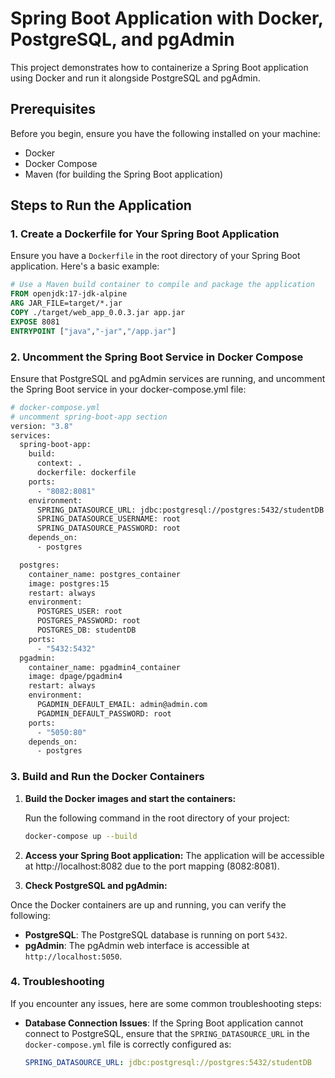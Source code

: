 # Spring Boot Application with Docker, PostgreSQL, and pgAdmin

This project demonstrates how to containerize a Spring Boot application using Docker and run it alongside PostgreSQL and pgAdmin.

## Prerequisites

Before you begin, ensure you have the following installed on your machine:

- Docker
- Docker Compose
- Maven (for building the Spring Boot application)

## Steps to Run the Application

### 1. Create a Dockerfile for Your Spring Boot Application

Ensure you have a `Dockerfile` in the root directory of your Spring Boot application. Here's a basic example:

```dockerfile
# Use a Maven build container to compile and package the application
FROM openjdk:17-jdk-alpine
ARG JAR_FILE=target/*.jar
COPY ./target/web_app_0.0.3.jar app.jar
EXPOSE 8081
ENTRYPOINT ["java","-jar","/app.jar"]
```

### 2. Uncomment the Spring Boot Service in Docker Compose

Ensure that PostgreSQL and pgAdmin services are running, and uncomment the Spring Boot service in your docker-compose.yml file:

```dockerfile
# docker-compose.yml
# uncomment spring-boot-app section
version: "3.8"
services:
  spring-boot-app:
    build:
      context: .
      dockerfile: dockerfile
    ports:
      - "8082:8081"
    environment:
      SPRING_DATASOURCE_URL: jdbc:postgresql://postgres:5432/studentDB
      SPRING_DATASOURCE_USERNAME: root
      SPRING_DATASOURCE_PASSWORD: root
    depends_on:
      - postgres

  postgres:
    container_name: postgres_container
    image: postgres:15
    restart: always
    environment:
      POSTGRES_USER: root
      POSTGRES_PASSWORD: root
      POSTGRES_DB: studentDB
    ports:
      - "5432:5432"
  pgadmin:
    container_name: pgadmin4_container
    image: dpage/pgadmin4
    restart: always
    environment:
      PGADMIN_DEFAULT_EMAIL: admin@admin.com
      PGADMIN_DEFAULT_PASSWORD: root
    ports:
      - "5050:80"
    depends_on:
      - postgres

```

### 3. Build and Run the Docker Containers

1. **Build the Docker images and start the containers:**

   Run the following command in the root directory of your project:

   ```bash
   docker-compose up --build
   ```
2. **Access your Spring Boot application:**
   The application will be accessible at http://localhost:8082 due to the port mapping (8082:8081).

3. **Check PostgreSQL and pgAdmin:**

Once the Docker containers are up and running, you can verify the following:

- **PostgreSQL**: The PostgreSQL database is running on port `5432`.
- **pgAdmin**: The pgAdmin web interface is accessible at `http://localhost:5050`.

### 4. Troubleshooting

If you encounter any issues, here are some common troubleshooting steps:

- **Database Connection Issues**: If the Spring Boot application cannot connect to PostgreSQL, ensure that the `SPRING_DATASOURCE_URL` in the `docker-compose.yml` file is correctly configured as:

  ```yaml
  SPRING_DATASOURCE_URL: jdbc:postgresql://postgres:5432/studentDB
